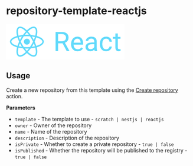 # repository-template-reactjs

![React](public/react-logo.png)

## Usage

Create a new repository from this template using the [Create repository](https://github.com/dryauk/repository-template/actions/workflows/create-repo.yml) action.

**Parameters**

- `template` - The template to use - `scratch | nestjs | reactjs`
- `owner` - Owner of the repository
- `name` - Name of the repository
- `description` - Description of the repository
- `isPrivate` - Whether to create a private repository - `true | false`
- `isPublished` - Whether the repository will be published to the registry - `true | false`
